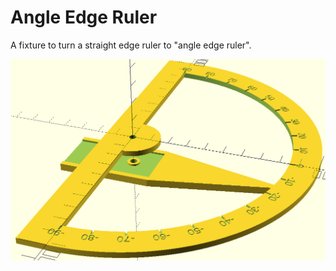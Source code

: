 # Angle Edge Ruler

A fixture to turn a straight edge ruler to "angle edge ruler".

<p align="center">
	<img src="https://github.com/saeedghsh/3d_models/blob/master/angle_edge_ruler/images/angle_edge_ruler.png">
</p>
